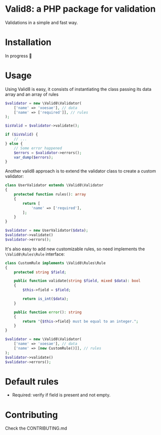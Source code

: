 # Valid8: a PHP package for validation

Validations in a simple and fast way.

# Installation

In progress :construction:

# Usage

Using Valid8 is easy, it consists of instantiating the class passing its data array and an array of rules

```php
$validator = new \Valid8\Validator(
    ['name' => 'xoesae'], // data
    ['name' => ['required']], // rules
);

$isValid = $validator->validate();

if ($isValid) {
    // ...
} else {
    // Some error happened
    $errors = $validator->errors();
    var_dump($errors);
}
```

Another valid8 approach is to extend the validator class to create a custom validator:

```php
class UserValidator extends \Valid8\Validator
{
    protected function rules(): array
    {
        return [
            'name' => ['required'],
        ];
    }
}

$validator = new UserValidator($data);
$validator->validate()
$validator->errors();
```

It's also easy to add new customizable rules, so need implements the `\Valid8\Rules\Rule` interface:

```php
class CustomRule implements \Valid8\Rules\Rule
{
    protected string $field;

    public function validate(string $field, mixed $data): bool
    {
        $this->field = $field;

        return is_int($data);
    }

    public function error(): string
    {
        return "{$this->field} must be equal to an integer.";
    }
}

$validator = new \Valid8\Validator(
    ['name' => 'xoesae'], // data
    ['name' => [new CustomRule()]], // rules
);
$validator->validate()
$validator->errors();
```

# Default rules

- Required: verify if field is present and not empty.

# Contributing
Check the CONTRIBUTING.md